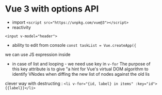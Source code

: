 # Vue 3 with options API
- import 
```<script src="https://unpkg.com/vue@3"></script>```
- reactivity 
```<h1>{{header}}</h1>
<input v-model="header">
```

- ability to edit from console 
```const taskList = Vue.createApp({```

we can use JS expression inside 

- in case of list and looping - we need use key in `v-for`
The purpose of this key attribute is to give "a hint for Vue's virtual DOM algorithm to identify VNodes when diffing the new list of nodes against the old lis

clever way with destructing :
```<li v-for="{id, label} in items" :key="id"> {{label}}</li>```